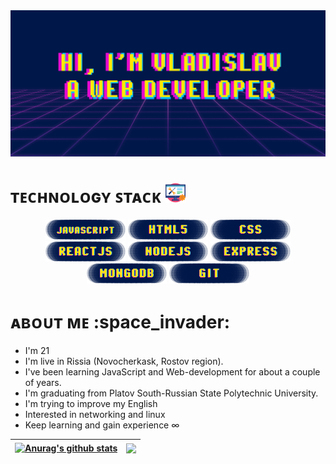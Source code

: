 <body>
  <div>
    <img src="banner_.png"/>
  </div>
  <h1>ᴛᴇᴄʜɴᴏʟᴏɢʏ ꜱᴛᴀᴄᴋ <img src="tech.png"/></h1>
  <div align="center">
    <img src="jsp.png" />
    <img src="htmlp.png" />
    <img src="cssp.png" />
    <img src="reactp.png" />
    <img src="nodep.png" />
    <img src="expressp.png" />
    <img src="mongop.png" />
    <img src="gitp.png" />
  </div>
  <h1>ᴀʙᴏᴜᴛ ᴍᴇ :space_invader:</h1>
  <ul>
    <li>I'm 21</li>
    <li>I'm live in Rissia (Novocherkask, Rostov region).</li>
    <li>I've been learning JavaScript and Web-development for about a couple of years.</li>
    <li>I'm graduating from Platov South-Russian State Polytechnic University.</li>
    <li>I'm trying to improve my English</li>
    <li>Interested in networking and linux</li>
    <li>Keep learning and gain experience ∞</li>
  </ul>    
  
  | <a href="https://github.com/anuraghazra/github-readme-stats"><img align="center" src="https://github-readme-stats.vercel.app/api?username=C01dy&show_icons=true&include_all_commits=true&theme=outrun&hide_border=true" alt="Anurag's github stats" /></a> | <a href="https://github.com/anuraghazra/github-readme-stats"><img align="center" src="https://github-readme-stats.vercel.app/api/top-langs/?username=anuraghazra&layout=compact&theme=outrun&hide_border=true" /></a> |
| ------------- | ------------- |

</body>
